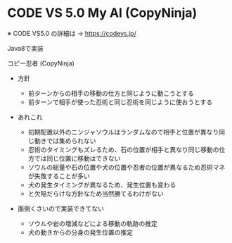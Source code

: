 CODE VS 5.0 My AI (CopyNinja)
============================

※ CODE VS5.0 の詳細は → https://codevs.jp/


Java8で実装  

コピー忍者 (CopyNinja)  

 * 方針
	+ 前ターンからの相手の移動の仕方と同じように動こうとする  
	+ 前ターンで相手が使った忍術と同じ忍術を同じように使おうとする  

 * あれこれ
	+ 初期配置以外のニンジャソウルはランダムなので相手と位置が異なり同じ動きでは集められない
	+ 忍術のタイミングもズレるため、石の位置が相手と異なり同じ移動の仕方では同じ位置に移動はできない
	+ ソウルの総量や石の位置や犬の位置や忍者の位置が異なるため忍術マネが失敗することが多い
	+ 犬の発生タイミングが異なるため、発生位置も変わる
	+ と欠陥だらけな方針なため当然勝てるわけがない

 * 面倒くさいので実装できてない
	+ ソウルや岩の増減などによる移動の軌跡の推定
	+ 犬の動きからの分身の発生位置の推定
